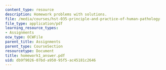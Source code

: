 ```yaml
---
content_type: resource
description: Homework problems with solutions.
file: /media/courses/hst-035-principle-and-practice-of-human-pathology-spring-2003/db9f902607bda95095f5ac45181c2646_homework1_answer.pdf
file_type: application/pdf
learning_resource_types:
- Assignments
ocw_type: OCWFile
parent_title: Assignments
parent_type: CourseSection
resourcetype: Document
title: homework1_answer.pdf
uid: db9f9026-07bd-a950-95f5-ac45181c2646
---
```

